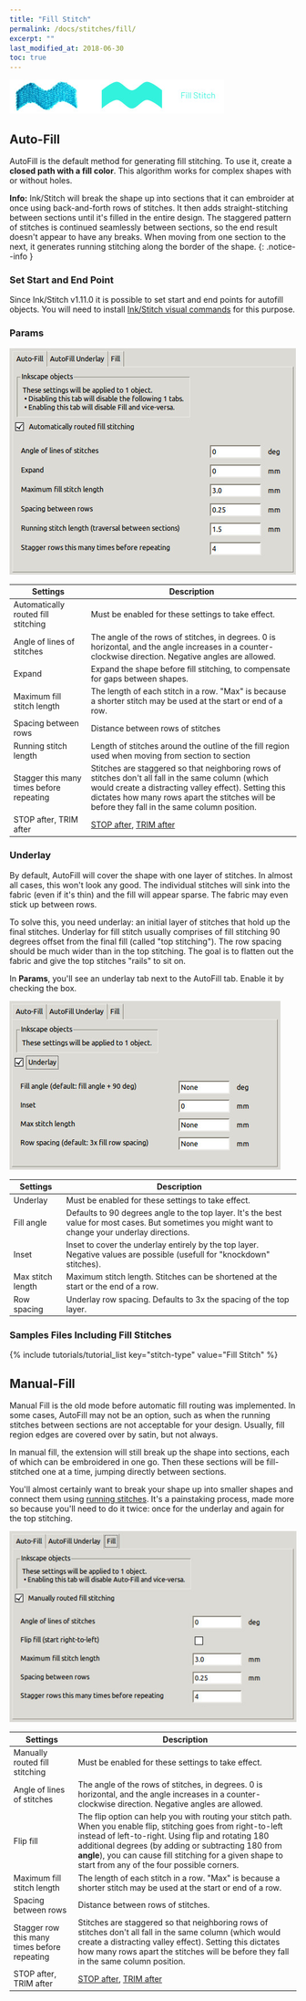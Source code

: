 ```yaml
---
title: "Fill Stitch"
permalink: /docs/stitches/fill/
excerpt: ""
last_modified_at: 2018-06-30
toc: true
---
```


![Stitch Types - Satin Column](/assets/images/docs/stitch-type-fill.jpg)

## Auto-Fill
AutoFill is the default method for generating fill stitching. To use it, create a **closed path with a fill color**. This algorithm works for complex shapes with or without holes.

**Info:** Ink/Stitch will break the shape up into sections that it can embroider at once using back-and-forth rows of stitches. It then adds straight-stitching between sections until it's filled in the entire design. The staggered pattern of stitches is continued seamlessly between sections, so the end result doesn't appear to have any breaks. When moving from one section to the next, it generates running stitching along the border of the shape.
{: .notice--info }

### Set Start and End Point

Since Ink/Stitch v1.11.0 it is possible to set start and end points for autofill objects. You will need to install [Ink/Stitch visual commands](/docs/addons/) for this purpose.

### Params

![Params AutoFill](/assets/images/docs/en/params-autofill.jpg)

Settings|Description
---|---
Automatically routed fill stitching|Must be enabled for these settings to take effect.
Angle of lines of stitches|The angle of the rows of stitches, in degrees. 0 is horizontal, and the angle increases in a counter-clockwise direction. Negative angles are allowed.
Expand|Expand the shape before fill stitching, to compensate for gaps between shapes.
Maximum fill stitch length|The length of each stitch in a row. "Max" is because a shorter stitch may be used at the start or end of a row.
Spacing between rows|Distance between rows of stitches
Running stitch length|Length of stitches around the outline of the fill region used when moving from section to section
Stagger this many times before repeating|Stitches are staggered so that neighboring rows of stitches don't all fall in the same column (which would create a distracting valley effect). Setting this dictates how many rows apart the stitches will be before they fall in the same column position.
STOP after, TRIM after|[STOP after](/docs/params/#stop-after), [TRIM after](/docs/params/#trim-after)

### Underlay
By default, AutoFill will cover the shape with one layer of stitches.  In almost all cases, this won't look any good.  The individual stitches will sink into the fabric (even if it's thin) and the fill will appear sparse.  The fabric may even stick up between rows.

To solve this, you need underlay: an initial layer of stitches that hold up the final stitches.  Underlay for fill stitch usually comprises of fill stitching 90 degrees offset from the final fill (called "top stitching"). The row spacing should be much wider than in the top stitching. The goal is to flatten out the fabric and give the top stitches "rails" to sit on.

In **Params**, you'll see an underlay tab next to the AutoFill tab. Enable it by checking the box.

![Params AutoFill](/assets/images/docs/en/params-autofill-underlay.jpg)

Settings|Description
---|---
Underlay|Must be enabled for these settings to take effect.
Fill angle|Defaults to 90 degrees angle to the top layer. It's the best value for most cases. But sometimes you might want to change your underlay directions.
Inset|Inset to cover the underlay entirely by the top layer. Negative values are possible (usefull for "knockdown" stitches).
Max stitch length|Maximum stitch length. Stitches can be shortened at the start or the end of a row.
Row spacing|Underlay row spacing. Defaults to 3x the spacing of the top layer.

### Samples Files Including Fill Stitches
{% include tutorials/tutorial_list key="stitch-type" value="Fill Stitch" %}

## Manual-Fill
Manual Fill is the old mode before automatic fill routing was implemented.  In some cases, AutoFill may not be an option, such as when the running stitches between sections are not acceptable for your design.  Usually, fill region edges are covered over by satin, but not always.

In manual fill, the extension will still break up the shape into sections, each of which can be embroidered in one go.  Then these sections will be fill-stitched one at a time, jumping directly between sections.

You'll almost certainly want to break your shape up into smaller shapes and connect them using [running stitches](/docs/stitches/stroke/#running-stitch-mode). It's a painstaking process, made more so because you'll need to do it twice: once for the underlay and again for the top stitching.

![Params AutoFill](/assets/images/docs/en/params-manualfill.jpg)

Settings|Description
---|---
Manually routed fill stitching|Must be enabled for these settings to take effect.
Angle of lines of stitches|The angle of the rows of stitches, in degrees. 0 is horizontal, and the angle increases in a counter-clockwise direction. Negative angles are allowed.
Flip fill|The flip option can help you with routing your stitch path.  When you enable flip, stitching goes from right-to-left instead of left-to-right. Using flip and rotating 180 additional degrees (by adding or subtracting 180 from **angle**), you can cause fill stitching for a given shape to start from any of the four possible corners.
Maximum fill stitch length|The length of each stitch in a row. "Max" is because a shorter stitch may be used at the start or end of a row.
Spacing between rows|Distance between rows of stitches.
Stagger row this many times before repeating|Stitches are staggered so that neighboring rows of stitches don't all fall in the same column (which would create a distracting valley effect). Setting this dictates how many rows apart the stitches will be before they fall in the same column position.
STOP after, TRIM after|[STOP after](/docs/params/#stop-after), [TRIM after](/docs/params/#trim-after)

